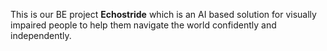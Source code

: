 This is our BE project **Echostride** which is an AI based solution for visually impaired people to help them navigate the world confidently and independently.
